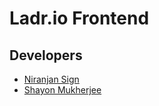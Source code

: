# Ladr.io Frontend

## Developers
* [Niranjan Sign](singh@wipiway.com)
* [Shayon Mukherjee](its@shayon.me)